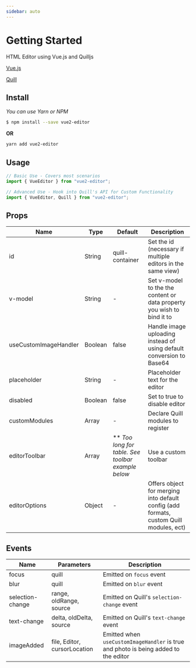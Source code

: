 ```yaml
---
sidebar: auto
---
```


# Getting Started

HTML Editor using Vue.js and Quilljs

[Vue.js](https://vuejs.org)

[Quill](http://quilljs.com/)

<!-- ### Demo --> <!-- [fiddle](https://jsfiddle.net/su9zv0w9/1/) -->

## Install

_You can use Yarn or NPM_

```bash
$ npm install --save vue2-editor
```

**OR**

```bash
yarn add vue2-editor
```

## Usage

```javascript
// Basic Use - Covers most scenarios
import { VueEditor } from "vue2-editor";

// Advanced Use - Hook into Quill's API for Custom Functionality
import { VueEditor, Quill } from "vue2-editor";
```

## Props

| Name                  | Type    | Default                                              | Description                                                                            |
| --------------------- | ------- | ---------------------------------------------------- | -------------------------------------------------------------------------------------- |
| id                    | String  | quill-container                                      | Set the id (necessary if multiple editors in the same view)                            |
| v-model               | String  | -                                                    | Set v-model to the the content or data property you wish to bind it to                 |
| useCustomImageHandler | Boolean | false                                                | Handle image uploading instead of using default conversion to Base64                   |
| placeholder           | String  | -                                                    | Placeholder text for the editor                                                        |
| disabled              | Boolean | false                                                | Set to true to disable editor                                                          |
| customModules         | Array   | -                                                    | Declare Quill modules to register                                                      | Use a custom toolbar |
| editorToolbar         | Array   | \*\* _Too long for table. See toolbar example below_ | Use a custom toolbar                                                                   |
| editorOptions         | Object  | -                                                    | Offers object for merging into default config (add formats, custom Quill modules, ect) |

<!-- ## Props

| Name                  | Type                         | Description                                                                       |
| --------------------- | ---------------------------- | --------------------------------------------------------------------------------- |
| id                    | file, Editor, cursorLocation | Emitted when useCustomImageHandler is true and photo is being added to the editor |
| v-model               | quill                        | Emitted on `focus` event                                                          |
| placeholder           | quill                        | Emitted on `blur` event                                                           |
| useCustomImageHandler | range, oldRange, source      | Emitted on Quill's `selection-change` event                                       |
| editorOptions         | delta, oldDelta, source      | Emitted on Quill's `text-change` event                                            | -->

## Events

| Name             | Parameters                   | Description                                                                         |
| ---------------- | ---------------------------- | ----------------------------------------------------------------------------------- |
| focus            | quill                        | Emitted on `focus` event                                                            |
| blur             | quill                        | Emitted on `blur` event                                                             |
| selection-change | range, oldRange, source      | Emitted on Quill's `selection-change` event                                         |
| text-change      | delta, oldDelta, source      | Emitted on Quill's `text-change` event                                              |
| imageAdded       | file, Editor, cursorLocation | Emitted when `useCustomImageHandler` is true and photo is being added to the editor |

<!-- Emitted when the default save button is clicked -->
